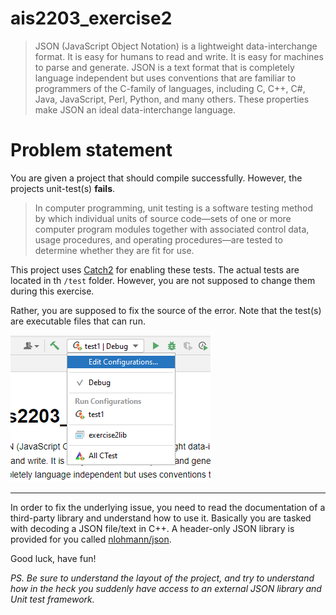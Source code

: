 # ais2203_exercise2

>JSON (JavaScript Object Notation) is a lightweight data-interchange format. 
It is easy for humans to read and write. It is easy for machines to parse and generate.
JSON is a text format that is completely language independent but uses conventions that
are familiar to programmers of the C-family of languages, including C, C++, C#, Java, 
JavaScript, Perl, Python, and many others. 
These properties make JSON an ideal data-interchange language.


# Problem statement

You are given a project that should compile successfully.
However, the projects unit-test(s) __fails__.

>In computer programming, unit testing is a software testing method by which individual 
units of source code—sets of one or more computer program modules together with 
associated control data, usage procedures, 
and operating procedures—are tested to determine whether they are fit for use.

This project uses [Catch2](https://github.com/catchorg/Catch2) for enabling these tests.
The actual tests are located in th `/test` folder. 
However, you are not supposed to change them during this exercise.

Rather, you are supposed to fix the source of the error. 
Note that the test(s) are executable files that can run.

![](doc/img.png)

---

In order to fix the underlying issue, you need to read the documentation of a 
third-party library and understand how to use it. 
Basically you are tasked with decoding a JSON file/text in C++. 
A header-only JSON library is provided for you called [nlohmann/json](https://github.com/nlohmann/json).

Good luck, have fun!

_PS. Be sure to understand the layout of the project, and try to understand how in the heck you suddenly 
have access to an external JSON library and Unit test framework._

